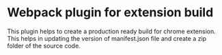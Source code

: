 # Webpack plugin for extension build
This plugin helps to create a production ready build for chrome extension. This helps in updating the version of manifest.json file and create a zip folder of the source code.

